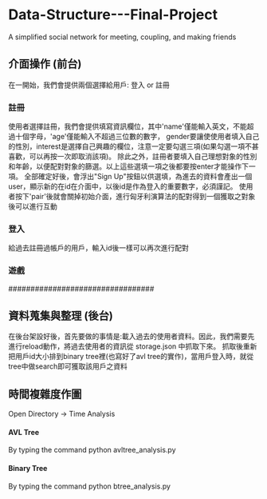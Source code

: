 # Data-Structure---Final-Project
A simplified social network for meeting, coupling, and making friends

## 介面操作 (前台)
在一開始，我們會提供兩個選擇給用戶: 登入 or 註冊
### 註冊
使用者選擇註冊，我們會提供填寫資訊欄位，其中'name'僅能輸入英文，不能超過十個字母，'age'僅能輸入不超過三位數的數字，
gender要讓使使用者填入自己的性別，interest是選擇自己興趣的欄位，注意一定要勾選三項(如果勾選一項不甚喜歡，可以再按一次即取消該項)。
除此之外，註冊者要填入自己理想對象的性別和年齡，以便配對對象的篩選。以上這些選填一項之後都要按enter才能操作下一項。
全部確定好後，會浮出"Sign Up"按鈕以供選填，為進去的資料會產出一個user，顯示新的在id在介面中，以後id是作為登入的重要數字，必須謹記。
使用者按下'pair'後就會關掉初始介面，進行匈牙利演算法的配對得到一個獲取之對象後可以進行互動

### 登入
給過去註冊過帳戶的用戶，輸入id後一樣可以再次進行配對

### 遊戲
#################################

## 資料蒐集與整理 (後台)
在後台架設好後，首先要做的事情是:載入過去的使用者資料。因此，我們需要先進行reload動作，將過去使用者的資訊從 storage.json 中抓取下來。
抓取後重新把用戶id大小排到binary tree裡(也寫好了avl tree的實作)，當用戶登入時，就從tree中做search即可獲取該用戶之資料

## 時間複雜度作圖
Open Directory -> Time Analysis
#### AVL Tree  
By typing the command python avltree_analysis.py
#### Binary Tree 
By typing the command python btree_analysis.py
